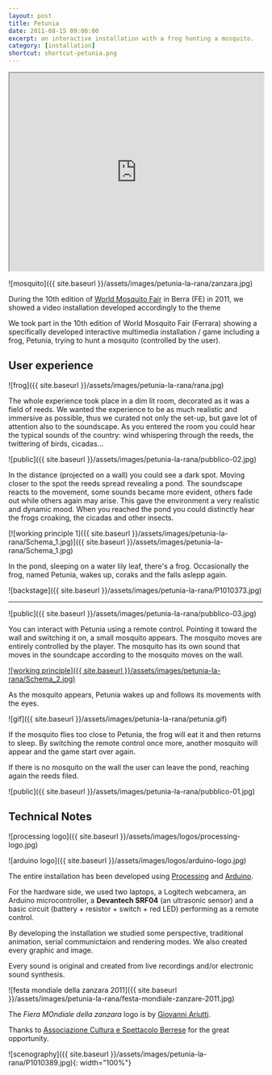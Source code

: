 ```yaml
---
layout: post
title: Petunia
date: 2011-08-15 09:00:00
excerpt: an interactive installation with a frog hunting a mosquito.
category: [installation]
shortcut: shortcut-petunia.png
---
```


<iframe src="http://player.vimeo.com/video/28194005" width="100%" height="393"></iframe>

![mosquito]({{ site.baseurl }}/assets/images/petunia-la-rana/zanzara.jpg)

During the 10th edition of [World Mosquito Fair](http://www.acsberra.it/) in Berra (FE) in 2011, we showed a video installation developed accordingly to the theme

We took part in the 10th edition of World Mosquito Fair (Ferrara) showing a specifically developed interactive multimedia installation / game including a frog, Petunia, trying to hunt a mosquito (controlled by the user).

## User experience

![frog]({{ site.baseurl }}/assets/images/petunia-la-rana/rana.jpg)

The whole experience took place in a dim lit room, decorated as it was a field of reeds.
We wanted the experience to be as much realistic and immersive as possible, thus we curated not only the set-up, but gave lot of attention also to the soundscape.
As you entered the room you could hear the typical sounds of the country: wind whispering through the reeds, the twittering of birds, cicadas...


![public]({{ site.baseurl }}/assets/images/petunia-la-rana/pubblico-02.jpg)

In the distance (projected on a wall) you could see a dark spot. Moving closer to the spot the reeds spread revealing a pond. The soundscape reacts to the movement, some sounds became more evident, others fade out while others again may arise. This gave the environment a very realistic and dynamic mood.
When you reached the pond you could distinctly hear the frogs croaking, the cicadas and other insects.

[![working principle 1]({{ site.baseurl }}/assets/images/petunia-la-rana/Schema_1.jpg)]({{ site.baseurl }}/assets/images/petunia-la-rana/Schema_1.jpg)

In the pond, sleeping on a water lily leaf, there's a frog. Occasionally the frog, named Petunia, wakes up, coraks and the falls aslepp again.

![backstage]({{ site.baseurl }}/assets/images/petunia-la-rana/P1010373.jpg)

---

![public]({{ site.baseurl }}/assets/images/petunia-la-rana/pubblico-03.jpg)

You can interact with Petunia using a remote control. Pointing it toward the wall and switching it on, a small mosquito appears. The mosquito moves are entirely controlled by the player. The mosquito has its own sound that moves in the soundcape according to the mosquito moves on the wall.

[![working principle]({{ site.baseurl }}/assets/images/petunia-la-rana/Schema_2.jpg)]({{site.baseurl}}/assets/images/petunia-la-rana/Schema_1.jpg)

As the mosquito appears, Petunia wakes up and follows its movements with the eyes.

![gif]({{ site.baseurl }}/assets/images/petunia-la-rana/petunia.gif)

If the mosquito flies too close to Petunia, the frog will eat it and then returns to sleep.
By switching the remote control once more, another mosquito will appear and the game start over again.

If there is no mosquito on the wall the user can leave the pond, reaching again the reeds filed.

![public]({{ site.baseurl }}/assets/images/petunia-la-rana/pubblico-01.jpg)


## Technical Notes


![processing logo]({{ site.baseurl }}/assets/images/logos/processing-logo.jpg)

![arduino logo]({{ site.baseurl }}/assets/images/logos/arduino-logo.jpg)

The entire installation has been developed using [Processing](http://processing.org/) and [Arduino](http://www.arduino.cc/).

For the hardware side, we used two laptops, a Logitech webcamera, an Arduino microcontroller, a **Devantech SRF04** (an ultrasonic sensor) and a basic circuit (battery + resistor + switch + red LED) performing as a remote control.

By developing the installation we  studied some perspective, traditional animation, serial communictaion and rendering modes.
We also created every graphic and image.

Every sound is original and created from live recordings and/or electronic sound synthesis.


![festa mondiale della zanzara 2011]({{ site.baseurl }}/assets/images/petunia-la-rana/festa-mondiale-zanzare-2011.jpg)

The _Fiera MOndiale della zanzara_ logo is by [Giovanni Ariutti](http://giovanniariutti.blogspot.com/).

Thanks to [Associazione Cultura e Spettacolo Berrese](http://www.acsberra.it/) for the great opportunity.

![scenography]({{ site.baseurl }}/assets/images/petunia-la-rana/P1010389.jpg){: width="100%"}
